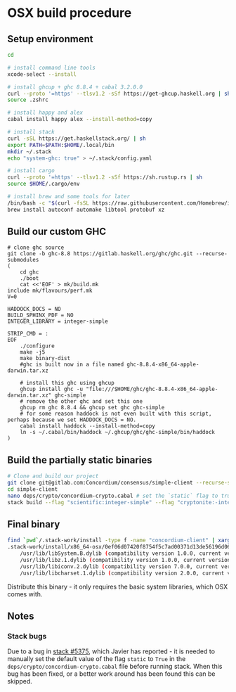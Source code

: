 # OSX build procedure
## Setup environment
```bash
cd

# install command line tools
xcode-select --install

# install ghcup + ghc 8.8.4 + cabal 3.2.0.0
curl --proto '=https' --tlsv1.2 -sSf https://get-ghcup.haskell.org | sh
source .zshrc

# install happy and alex
cabal install happy alex --install-method=copy

# install stack
curl -sSL https://get.haskellstack.org/ | sh
export PATH=$PATH:$HOME/.local/bin
mkdir ~/.stack
echo "system-ghc: true" > ~/.stack/config.yaml

# install cargo
curl --proto '=https' --tlsv1.2 -sSf https://sh.rustup.rs | sh
source $HOME/.cargo/env

# install brew and some tools for later
/bin/bash -c "$(curl -fsSL https://raw.githubusercontent.com/Homebrew/install/HEAD/install.sh)"
brew install autoconf automake libtool protobuf xz

```

## Build our custom GHC
```
# clone ghc source
git clone -b ghc-8.8 https://gitlab.haskell.org/ghc/ghc.git --recurse-submodules
(
    cd ghc
    ./boot
    cat <<'EOF' > mk/build.mk
include mk/flavours/perf.mk
V=0

HADDOCK_DOCS = NO
BUILD_SPHINX_PDF = NO
INTEGER_LIBRARY = integer-simple

STRIP_CMD = :
EOF
    ./configure
    make -j5
    make binary-dist
    #ghc is built now in a file named ghc-8.8.4-x86_64-apple-darwin.tar.xz
    
    # install this ghc using ghcup
    ghcup install ghc -u "file:///$HOME/ghc/ghc-8.8.4-x86_64-apple-darwin.tar.xz" ghc-simple
    # remove the other ghc and set this one
    ghcup rm ghc 8.8.4 && ghcup set ghc ghc-simple
    # for some reason haddock is not even built with this script, perhaps because we set HADDOCK_DOCS = NO.
    cabal install haddock --install-method=copy
    ln -s ~/.cabal/bin/haddock ~/.ghcup/ghc/ghc-simple/bin/haddock
)
```

## Build the partially static binaries
```bash
# Clone and build our project
git clone git@gitlab.com:Concordium/consensus/simple-client --recurse-submodules
cd simple-client
nano deps/crypto/concordium-crypto.cabal # set the `static` flag to true
stack build --flag "scientific:integer-simple" --flag "cryptonite:-integer-gmp" --flag "integer-logarithms:-integer-gmp" --flag "hashable:-integer-gmp"
```

## Final binary
```bash
find `pwd`/.stack-work/install -type f -name "concordium-client" | xargs otool -L 
.stack-work/install/x86_64-osx/0ef06d07420f8754f5c7ad00371d13de56196d064e091f90862b54ccc0637e4f/8.8.4/bin/concordium-client:
	/usr/lib/libSystem.B.dylib (compatibility version 1.0.0, current version 1281.100.1)
	/usr/lib/libz.1.dylib (compatibility version 1.0.0, current version 1.2.11)
	/usr/lib/libiconv.2.dylib (compatibility version 7.0.0, current version 7.0.0)
	/usr/lib/libcharset.1.dylib (compatibility version 2.0.0, current version 2.0.0)
```
Distribute this binary - it only requires the basic system libraries, which OSX comes with.
## Notes
### Stack bugs
Due to a bug in [stack #5375](https://github.com/commercialhaskell/stack/issues/5375), which Javier has reported - it is needed to manually set the default value of the flag `static` to `True` in the `deps/crypto/concordium-crypto.cabal` file before running stack. When this bug has been fixed, or a better work around has been found this can be skipped.
